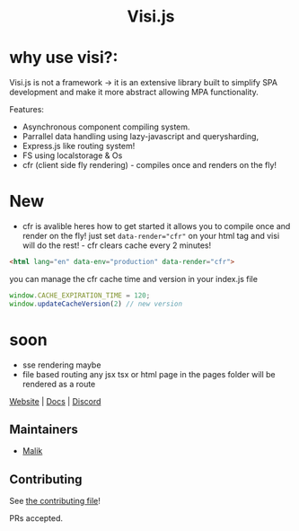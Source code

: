  
<h1 align="center">Visi.js</h1>


#  why use visi?:

Visi.js is not a framework -> it is an extensive library built to simplify SPA development and make it more abstract allowing MPA functionality.

Features:
 
* Asynchronous component compiling system. 
* Parrallel data handling using lazy-javascript and querysharding, 
* Express.js like routing system!
* FS using localstorage & Os
* cfr (client side fly rendering) - compiles once and renders on the fly!
 

# New
* cfr is avalible heres how to get started it allows you to compile once and render on the fly! just set `data-render="cfr"` on your html tag and visi will do the rest! - cfr clears cache every 2 minutes!
```html
<html lang="en" data-env="production" data-render="cfr">
```
you can manage the cfr cache time and version in your index.js file
```js
window.CACHE_EXPIRATION_TIME = 120;
window.updateCacheVersion(2) // new version
```

# soon
* sse rendering maybe 
* file based routing any jsx tsx or html page in the pages folder will be rendered as a route

[Website](https://postr-inc.github.io/visi.js/#/) | [Docs](https://postr-inc.gitbook.io/visi.js-docs/)
| [Discord](https://discord.gg/RGYQKENTRk)
  
 
##  Maintainers

- [Malik](https://github.com/MalikWhitten67)

##  Contributing

See [the contributing file](contributing.md)!

 
PRs accepted.

 
